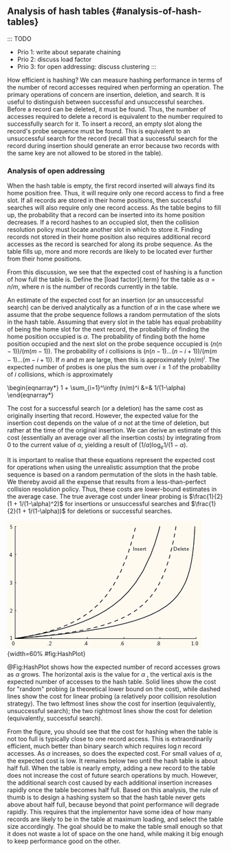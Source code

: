 
## Analysis of hash tables {#analysis-of-hash-tables}

::: TODO
- Prio 1: write about separate chaining
- Prio 2: discuss load factor
- Prio 3: for open addressing: discuss clustering
:::

How efficient is hashing? We can measure hashing performance in terms of
the number of record accesses required when performing an operation. The
primary operations of concern are insertion, deletion, and search. It is
useful to distinguish between successful and unsuccessful searches.
Before a record can be deleted, it must be found. Thus, the number of
accesses required to delete a record is equivalent to the number
required to successfully search for it. To insert a record, an empty
slot along the record's probe sequence must be found. This is
equivalent to an unsuccessful search for the record (recall that a
successful search for the record during insertion should generate an
error because two records with the same key are not allowed to be stored
in the table).

### Analysis of open addressing

When the hash table is empty, the first record inserted will always find
its home position free. Thus, it will require only one record access to
find a free slot. If all records are stored in their home positions,
then successful searches will also require only one record access. As
the table begins to fill up, the probability that a record can be
inserted into its home position decreases. If a record hashes to an
occupied slot, then the collision resolution policy must locate another
slot in which to store it. Finding records not stored in their home
position also requires additional record accesses as the record is
searched for along its probe sequence. As the table fills up, more and
more records are likely to be located ever further from their home
positions.

From this discussion, we see that the expected cost of hashing is a
function of how full the table is. Define the
[load factor]{.term} for the table as
$\alpha = n/m$, where $n$ is the number of records currently in the
table.

An estimate of the expected cost for an insertion (or an unsuccessful
search) can be derived analytically as a function of $\alpha$ in the
case where we assume that the probe sequence follows a random
permutation of the slots in the hash table. Assuming that every slot in
the table has equal probability of being the home slot for the next
record, the probability of finding the home position occupied is
$\alpha$. The probability of finding both the home position occupied and
the next slot on the probe sequence occupied is $(n(n-1))/(m(m-1))$. The
probability of $i$ collisions is
$(n(n-1) ... (n-i+1))/(m(m-1) ... (m-i+1))$. If $n$ and $m$ are large,
then this is approximately $(n/m)^i$. The expected number of probes is
one plus the sum over $i \geq 1$ of the probability of $i$ collisions,
which is approximately

\begin{eqnarray*}
1 + \sum_{i=1}^\infty (n/m)^i &=& 1/(1-\alpha)
\end{eqnarray*}

The cost for a successful search (or a deletion) has the same cost as
originally inserting that record. However, the expected value for the
insertion cost depends on the value of $\alpha$ not at the time of
deletion, but rather at the time of the original insertion. We can
derive an estimate of this cost (essentially an average over all the
insertion costs) by integrating from 0 to the current value of $\alpha$,
yielding a result of $(1/\alpha) \log_e 1/(1-\alpha).$

It is important to realise that these equations represent the expected
cost for operations when using the unrealistic assumption that the probe
sequence is based on a random permutation of the slots in the hash
table. We thereby avoid all the expense that results from a
less-than-perfect collision resolution policy. Thus, these costs are
lower-bound estimates in the average case. The true average cost under
linear probing is $\frac{1}{2}(1 + 1/(1-\alpha)^2)$ for insertions or
unsuccessful searches and $\frac{1}{2}(1 + 1/(1-\alpha))$ for deletions or
successful searches.

![A plot showing the growth rate of the cost for insertion and deletion into a hash table as the load factor increases](images/hashplot.png){width=60% #fig:HashPlot}

@Fig:HashPlot shows how the
expected number of record accesses grows as $\alpha$ grows. The
horizontal axis is the value for $\alpha$ , the vertical axis is the
expected number of accesses to the hash table. Solid lines show the cost
for "random" probing (a theoretical lower bound on the cost), while
dashed lines show the cost for linear probing (a relatively poor
collision resolution strategy). The two leftmost lines show the cost for
insertion (equivalently, unsuccessful search); the two rightmost lines
show the cost for deletion (equivalently, successful search).

From the figure, you should see that the cost for hashing when the table
is not too full is typically close to one record access. This is
extraordinarily efficient, much better than binary search which requires
$\log n$ record accesses. As $\alpha$ increases, so does the expected
cost. For small values of $\alpha$, the expected cost is low. It remains
below two until the hash table is about half full. When the table is
nearly empty, adding a new record to the table does not increase the
cost of future search operations by much. However, the additional search
cost caused by each additional insertion increases rapidly once the
table becomes half full. Based on this analysis, the rule of thumb is to
design a hashing system so that the hash table never gets above about
half full, because beyond that point performance will degrade rapidly.
This requires that the implementor have some idea of how many records
are likely to be in the table at maximum loading, and select the table
size accordingly. The goal should be to make the table small enough so
that it does not waste a lot of space on the one hand, while making it
big enough to keep performance good on the other.

<!-- Alternative text, moved from analysis part 1
This figure shows the cost for inserting or deleting a record from a hash table
under two different assumptions for the policy used to find a free slot
in the table. The $y$ axes is the cost in number of hash table slots
evaluated, and the $x$ axes is the percentage of slots in the table that
are full. The mathematical equations for these curves can be determined,
but this is not so easy. A reasonable alternative is to write simple
variations on hashing. By timing the cost of the program for various
loading conditions, it is not difficult to construct a plot similar to
this one. The purpose of this analysis was not to determine which
approach to hashing is most efficient, so we are not doing empirical
comparison of hashing alternatives. Instead, the purpose was to analyse
the proper loading factor that would be used in an efficient hashing
system to balance time cost versus hash table size (space cost).
-->
